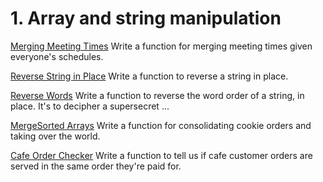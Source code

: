 # 1. Array and string manipulation

[Merging Meeting Times](https://github.com/sandix34/Interview-Cake/tree/master/Merging-meeting-time)
Write a function for merging meeting times given everyone's schedules.

[Reverse String in Place](https://github.com/sandix34/Interview-Cake/tree/master/Reverse-string-in-place)
Write a function to reverse a string in place.

[Reverse Words](https://github.com/sandix34/Interview-Cake/tree/master/Reverse-words) Write a function to reverse the word order of a string, in place. It's to decipher a supersecret ...

[MergeSorted Arrays](https://github.com/sandix34/Interview-Cake/blob/master/Merge-sorted-array/merge-sorted-array.js) Write a function for consolidating cookie orders and taking over the world.

[Cafe Order Checker](https://github.com/sandix34/Interview-Cake/tree/master/Cafe-order-checker) Write a function to tell us if cafe customer orders are served in the same order they're paid for.


